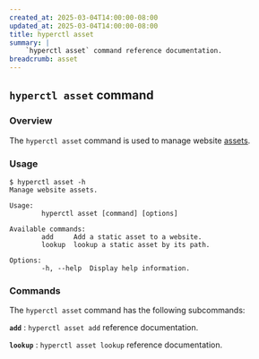 ```yaml
---
created_at: 2025-03-04T14:00:00-08:00
updated_at: 2025-03-04T14:00:00-08:00
title: hyperctl asset
summary: |
    `hyperctl asset` command reference documentation.
breadcrumb: asset
---
```


## `hyperctl asset` command

<auto-toc selectors='h3,h4,h5,h6,dl dt'></auto-toc>

### Overview

The `hyperctl asset` command is used to manage website [assets].

### Usage

```plaintext
$ hyperctl asset -h
Manage website assets.

Usage:
        hyperctl asset [command] [options]

Available commands:
        add     Add a static asset to a website.
        lookup  lookup a static asset by its path.

Options:
        -h, --help  Display help information.
```

### Commands

The `hyperctl asset` command has the following subcommands:

**`add`**
: `hyperctl asset add` reference documentation.

  <learn-more ht-element href='/docs/reference/cli/commands/asset/add/'></learn-more>

**`lookup`**
: `hyperctl asset lookup` reference documentation.

  <learn-more ht-element href='/docs/reference/cli/commands/asset/lookup/'></learn-more>

<!-- Links -->
[assets]: /docs/reference/cms/assets/
